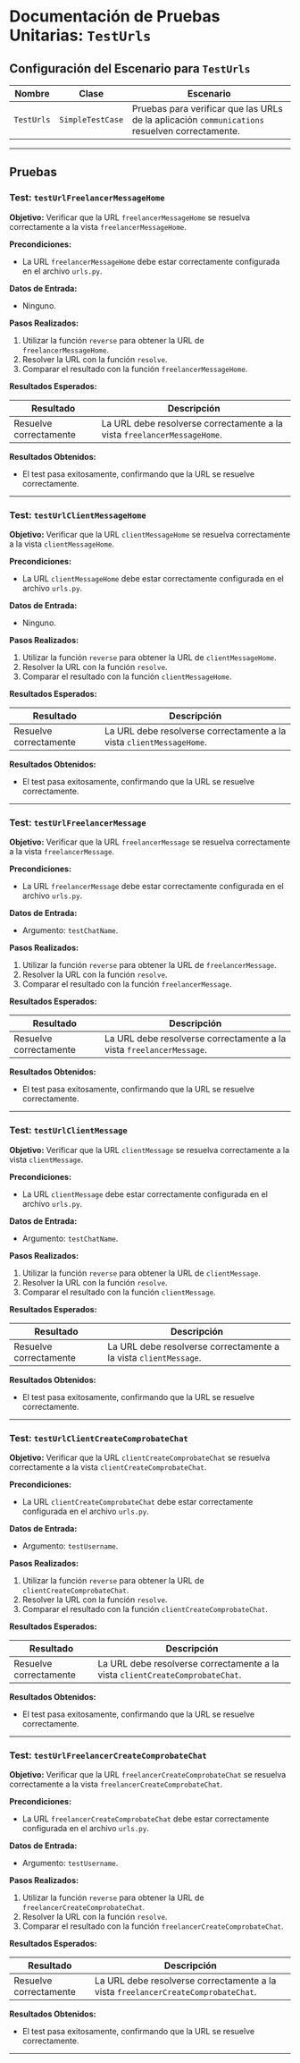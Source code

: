 # Documentación de Pruebas Unitarias: `TestUrls`

## Configuración del Escenario para `TestUrls`

| **Nombre**                      | **Clase**          | **Escenario**                                                                                     |
|---------------------------------|--------------------|---------------------------------------------------------------------------------------------------|
| `TestUrls`                      | `SimpleTestCase`   | Pruebas para verificar que las URLs de la aplicación `communications` resuelven correctamente.   |

---

## Pruebas

### Test: `testUrlFreelancerMessageHome`

**Objetivo:** Verificar que la URL `freelancerMessageHome` se resuelva correctamente a la vista `freelancerMessageHome`.

**Precondiciones:**
- La URL `freelancerMessageHome` debe estar correctamente configurada en el archivo `urls.py`.

**Datos de Entrada:**
- Ninguno.

**Pasos Realizados:**
1. Utilizar la función `reverse` para obtener la URL de `freelancerMessageHome`.
2. Resolver la URL con la función `resolve`.
3. Comparar el resultado con la función `freelancerMessageHome`.

**Resultados Esperados:**

| **Resultado**            | **Descripción**                                   |
|--------------------------|-------------------------------------------------|
| Resuelve correctamente   | La URL debe resolverse correctamente a la vista `freelancerMessageHome`. |

**Resultados Obtenidos:**
- El test pasa exitosamente, confirmando que la URL se resuelve correctamente.

---

### Test: `testUrlClientMessageHome`

**Objetivo:** Verificar que la URL `clientMessageHome` se resuelva correctamente a la vista `clientMessageHome`.

**Precondiciones:**
- La URL `clientMessageHome` debe estar correctamente configurada en el archivo `urls.py`.

**Datos de Entrada:**
- Ninguno.

**Pasos Realizados:**
1. Utilizar la función `reverse` para obtener la URL de `clientMessageHome`.
2. Resolver la URL con la función `resolve`.
3. Comparar el resultado con la función `clientMessageHome`.

**Resultados Esperados:**

| **Resultado**            | **Descripción**                                   |
|--------------------------|-------------------------------------------------|
| Resuelve correctamente   | La URL debe resolverse correctamente a la vista `clientMessageHome`. |

**Resultados Obtenidos:**
- El test pasa exitosamente, confirmando que la URL se resuelve correctamente.

---

### Test: `testUrlFreelancerMessage`

**Objetivo:** Verificar que la URL `freelancerMessage` se resuelva correctamente a la vista `freelancerMessage`.

**Precondiciones:**
- La URL `freelancerMessage` debe estar correctamente configurada en el archivo `urls.py`.

**Datos de Entrada:**
- Argumento: `testChatName`.

**Pasos Realizados:**
1. Utilizar la función `reverse` para obtener la URL de `freelancerMessage`.
2. Resolver la URL con la función `resolve`.
3. Comparar el resultado con la función `freelancerMessage`.

**Resultados Esperados:**

| **Resultado**            | **Descripción**                                   |
|--------------------------|-------------------------------------------------|
| Resuelve correctamente   | La URL debe resolverse correctamente a la vista `freelancerMessage`. |

**Resultados Obtenidos:**
- El test pasa exitosamente, confirmando que la URL se resuelve correctamente.

---

### Test: `testUrlClientMessage`

**Objetivo:** Verificar que la URL `clientMessage` se resuelva correctamente a la vista `clientMessage`.

**Precondiciones:**
- La URL `clientMessage` debe estar correctamente configurada en el archivo `urls.py`.

**Datos de Entrada:**
- Argumento: `testChatName`.

**Pasos Realizados:**
1. Utilizar la función `reverse` para obtener la URL de `clientMessage`.
2. Resolver la URL con la función `resolve`.
3. Comparar el resultado con la función `clientMessage`.

**Resultados Esperados:**

| **Resultado**            | **Descripción**                                   |
|--------------------------|-------------------------------------------------|
| Resuelve correctamente   | La URL debe resolverse correctamente a la vista `clientMessage`. |

**Resultados Obtenidos:**
- El test pasa exitosamente, confirmando que la URL se resuelve correctamente.

---

### Test: `testUrlClientCreateComprobateChat`

**Objetivo:** Verificar que la URL `clientCreateComprobateChat` se resuelva correctamente a la vista `clientCreateComprobateChat`.

**Precondiciones:**
- La URL `clientCreateComprobateChat` debe estar correctamente configurada en el archivo `urls.py`.

**Datos de Entrada:**
- Argumento: `testUsername`.

**Pasos Realizados:**
1. Utilizar la función `reverse` para obtener la URL de `clientCreateComprobateChat`.
2. Resolver la URL con la función `resolve`.
3. Comparar el resultado con la función `clientCreateComprobateChat`.

**Resultados Esperados:**

| **Resultado**            | **Descripción**                                   |
|--------------------------|-------------------------------------------------|
| Resuelve correctamente   | La URL debe resolverse correctamente a la vista `clientCreateComprobateChat`. |

**Resultados Obtenidos:**
- El test pasa exitosamente, confirmando que la URL se resuelve correctamente.

---

### Test: `testUrlFreelancerCreateComprobateChat`

**Objetivo:** Verificar que la URL `freelancerCreateComprobateChat` se resuelva correctamente a la vista `freelancerCreateComprobateChat`.

**Precondiciones:**
- La URL `freelancerCreateComprobateChat` debe estar correctamente configurada en el archivo `urls.py`.

**Datos de Entrada:**
- Argumento: `testUsername`.

**Pasos Realizados:**
1. Utilizar la función `reverse` para obtener la URL de `freelancerCreateComprobateChat`.
2. Resolver la URL con la función `resolve`.
3. Comparar el resultado con la función `freelancerCreateComprobateChat`.

**Resultados Esperados:**

| **Resultado**            | **Descripción**                                   |
|--------------------------|-------------------------------------------------|
| Resuelve correctamente   | La URL debe resolverse correctamente a la vista `freelancerCreateComprobateChat`. |

**Resultados Obtenidos:**
- El test pasa exitosamente, confirmando que la URL se resuelve correctamente.

---
